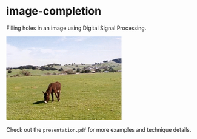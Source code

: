 # image-completion
Filling holes in an image using Digital Signal Processing.

![demo-progress](examples/demo-progress.gif)

Check out the `presentation.pdf` for more examples and technique details.

